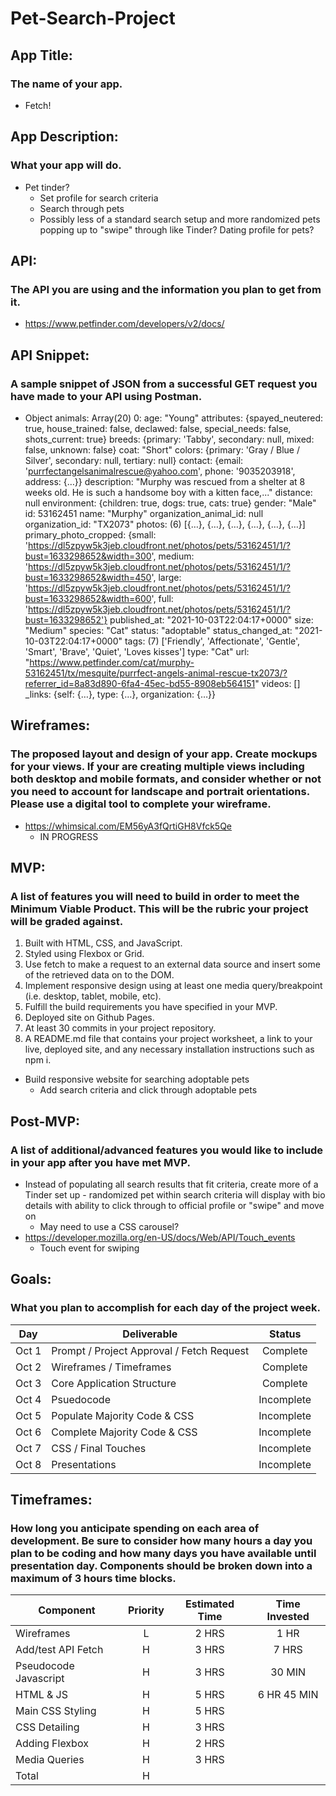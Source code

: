 # Pet-Search-Project

## App Title: 
### The name of your app.
  * Fetch!
  
## App Description: 
### What your app will do.
  * Pet tinder?
    * Set profile for search criteria
    * Search through pets
    * Possibly less of a standard search setup and more randomized pets popping up to "swipe" through like Tinder? Dating profile for pets?

## API: 
### The API you are using and the information you plan to get from it.
  * https://www.petfinder.com/developers/v2/docs/
  
## API Snippet: 
### A sample snippet of JSON from a successful GET request you have made to your API using Postman.
  * Object
    animals: Array(20)
      0:
        age: "Young"
        attributes: {spayed_neutered: true, house_trained: false, declawed: false, special_needs: false, shots_current: true}
        breeds: {primary: 'Tabby', secondary: null, mixed: false, unknown: false}
        coat: "Short"
        colors: {primary: 'Gray / Blue / Silver', secondary: null, tertiary: null}
        contact: {email: 'purrfectangelsanimalrescue@yahoo.com', phone: '9035203918', address: {…}}
        description: "Murphy was rescued from a shelter at 8 weeks old.  He is such a handsome boy with a kitten face,..."
        distance: null
        environment: {children: true, dogs: true, cats: true}
        gender: "Male"
        id: 53162451
        name: "Murphy"
        organization_animal_id: null
        organization_id: "TX2073"
        photos: (6) [{…}, {…}, {…}, {…}, {…}, {…}]
        primary_photo_cropped: {small: 'https://dl5zpyw5k3jeb.cloudfront.net/photos/pets/53162451/1/?bust=1633298652&width=300', medium: 'https://dl5zpyw5k3jeb.cloudfront.net/photos/pets/53162451/1/?bust=1633298652&width=450', large: 'https://dl5zpyw5k3jeb.cloudfront.net/photos/pets/53162451/1/?bust=1633298652&width=600', full: 'https://dl5zpyw5k3jeb.cloudfront.net/photos/pets/53162451/1/?bust=1633298652'}
        published_at: "2021-10-03T22:04:17+0000"
        size: "Medium"
        species: "Cat"
        status: "adoptable"
        status_changed_at: "2021-10-03T22:04:17+0000"
        tags: (7) ['Friendly', 'Affectionate', 'Gentle', 'Smart', 'Brave', 'Quiet', 'Loves kisses']
        type: "Cat"
        url: "https://www.petfinder.com/cat/murphy-53162451/tx/mesquite/purrfect-angels-animal-rescue-tx2073/?referrer_id=8a83d890-6fa4-45ec-bd55-8908eb564151"
        videos: []
        _links: {self: {…}, type: {…}, organization: {…}}
  
## Wireframes: 
### The proposed layout and design of your app. Create mockups for your views. If your are creating multiple views including both desktop and mobile formats, and consider whether or not you need to account for landscape and portrait orientations. Please use a digital tool to complete your wireframe.
  * https://whimsical.com/EM56yA3fQrtiGH8Vfck5Qe
    * IN PROGRESS
    
## MVP: 
### A list of features you will need to build in order to meet the Minimum Viable Product. This will be the rubric your project will be graded against.
  1. Built with HTML, CSS, and JavaScript.
  2. Styled using Flexbox or Grid.
  3. Use fetch to make a request to an external data source and insert some of the retrieved data on to the DOM.
  4. Implement responsive design using at least one media query/breakpoint (i.e. desktop, tablet, mobile, etc).
  5. Fulfill the build requirements you have specified in your MVP.
  6. Deployed site on Github Pages.
  7. At least 30 commits in your project repository.
  8. A README.md file that contains your project worksheet, a link to your live, deployed site, and any necessary installation instructions such as npm i.

  * Build responsive website for searching adoptable pets
    * Add search criteria and click through adoptable pets

## Post-MVP: 
### A list of additional/advanced features you would like to include in your app after you have met MVP.
  * Instead of populating all search results that fit criteria, create more of a Tinder set up - randomized pet within search criteria will display with bio details with ability to click through to official profile or "swipe" and move on
    * May need to use a CSS carousel? 
  * https://developer.mozilla.org/en-US/docs/Web/API/Touch_events
    * Touch event for swiping
  
## Goals: 
### What you plan to accomplish for each day of the project week.
| Day	| Deliverable	| Status |
| --- | ----------- | :----: | 
| Oct 1	| Prompt / Project Approval / Fetch Request | Complete | 
| Oct 2	| Wireframes / Timeframes | Complete | 
| Oct 3	| Core Application Structure | Complete |
| Oct 4	| Psuedocode | Incomplete | 
| Oct 5	| Populate Majority Code & CSS | Incomplete |
| Oct 6	| Complete Majority Code & CSS | Incomplete |
| Oct 7	| CSS / Final Touches | Incomplete |
| Oct 8	| Presentations | Incomplete |

## Timeframes: 
### How long you anticipate spending on each area of development. Be sure to consider how many hours a day you plan to be coding and how many days you have available until presentation day. Components should be broken down into a maximum of 3 hours time blocks.
| Component | Priority | Estimated Time | Time Invested	|
| --------- | :------: | :------------: | :-----------: |
| Wireframes | L | 2 HRS | 1 HR |
| Add/test API Fetch | H | 3 HRS | 7 HRS |
| Pseudocode Javascript	| H | 3 HRS | 30 MIN |
| HTML & JS	| H | 5 HRS | 6 HR 45 MIN |
| Main CSS Styling | H | 5 HRS |  |
| CSS Detailing | H | 3 HRS |  |
| Adding Flexbox | H | 2 HRS |  |
| Media Queries | H | 3 HRS |  |
| Total | H |  |  |
